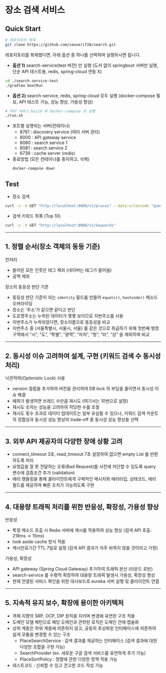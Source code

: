 # 장소 검색 서비스

## Quick Start

```bash
# 레포지토리 복제
git clone https://github.com/sanserif28/search.git
```

레포지토리를 복제했다면, 아래 옵션 중 하나를 선택하여 실행하시면 됩니다.

- **옵션 1)** search-service(test 버전) 만 실행 (도커 없이 springboot 서버만 실행, 단순 API 테스트용, redis, spring-cloud 연동 X)

```bash
cd ./search-service-test
./gradlew bootRun
```

- **옵션 2)** search-service, redis, spring-cloud 모두 실행 (docker-compose 필요, API 테스트 가능, 성능 향상, 가용성 향상)

```bash
# 여러 서비스 build 후 docker-compose 로 실행
./run.sh
```

- 포트별 실행되는 서버(컨테이너)
  - 8761 : discovery service (여러 서버 관리)
  - 8000 : API gateway service
  - 8080 : search service 1
  - 8081 : search service 2
  - 6739 : cache server (redis)
- 종료방법 (모든 컨테이너를 중지하고, 삭제)
  ```bash
  docker-compose down
  ```

## Test

- 장소 검색

```bash
curl -v -X GET "http://localhost:8080/v1/places" --data-urlencode "query=파스타"
```

- 검색 키워드 목록 (Top 10)

```bash
curl -v -X GET "http://localhost:8080/v1/keywords"
```

---

## 1. 정렬 순서(장소 객체의 동등 기준)

전처리

- 들어온 모든 인풋은 태그 제외 (네이버는 태그가 들어옴)
- 공백 제외

장소의 동등성 판단 기준

- 동등성 판단 기준이 되는 `identity` 필드를 만들어 `equals()`, `hashcode()` 메소드 오버라이딩
- 장소는 ‘주소’가 같으면 같다고 판단
- 도로명주소는 누락된 데이터가 몇몇 보이므로 지번주소를 사용
- 지번주소가 누락되었다면, 장소이름으로 동등성을 비교
- 지번주소 중 (서울특별시, 서울시, 서울) 를 같은 것으로 취급하기 위해 첫번째 행정구역에서 “시”, “도”, “특별”, “광역”, “자치”, “청”, “라”, “상” 을 제외하여 비교

---

## 2. 동시성 이슈 고려하여 설계, 구현 (키워드 검색 수 동시성 처리)

낙관적락(Optimistic Lock) 사용

- version 컬럼을 추가하여 버전을 관리하여 DB lock 의 부담을 줄이면서 동시성 이슈 해결
- 예외가 발생하면 쓰레드 수만큼 재시도 (여기서는 10번으로 설정)
- 재시도 숫자는 성능을 고려하여 적당한 수를 조절
- 재시도 횟수 초과로 데이터 업데이트는 일부 유실될 수 있으나, 키워드 검색 카운트의 정합성과 동시성 성능 향상의 trade-off 중 동시성 성능 향상을 선택

---

## 3. 외부 API 제공자의 다양한 장애 상황 고려

- connect_timeout 3초, read_timeout 7초 설정하여 없으면 empty List 를 반환하도록 처리
- 요청값을 잘 못 전달하는 오류(Bad Request)를 사전에 차단할 수 있도록 query 변수에 검증조건 추가 (validation)
- 에러 핸들링을 통해 클라이언트에게 구체적인 메시지와 에러타입, 상태코드, 에러 필드를 제공하여 빠른 조치가 가능하도록 구현

---

## 4. 대용량 트래픽 처리를 위한 반응성, 확장성, 가용성 향상

반응성

- 특정 메소드 호출 시 Redis 서버에 캐시를 적용하여 성능 향상 (검색 API 호출: 219ms → 15ms)
- look aside cache 방식 적용
- 캐시만료기간 TTL 7일로 설정 (검색 API 결과가 자주 바뀌지 않을 것이라고 가정)

가용성, 확장성

- API gateway (Spring Cloud Gateway) 추가하여 트래픽 분산 (라운드 로빈)
- search-service 를 수평적 확장하여 대용량 트래픽 발생시 가용성, 확장성 향상
- 현재 연결된 서비스 확인을 위한 대시보드로 eureka 서버 실행 및 클라이언트 연결

---

## 5. 지속적 유지 보수, 확장에 용이한 아키텍처

- 객체 지향의 SRP, OCP, DIP 원칙을 지키며 변경에 유연한 구조 적용
- 도메인 모델 패턴으로 해당 도메인과 관련된 로직은 도메인 안에 캡슐화
- 상위 계층은 하위 계층에 의존하지 않고, 공동의 추상화된 인터페이스에 의존하여 쉽게 모듈을 변경할 수 있는 구조
  - PlaceSearchService : 검색 결과를 제공하는 인터페이스 (검색 결과에 대한 다양한 조합을 구현 가능)
  - SearchProvider (ex. 새로운 구글 검색 서비스를 유연하게 추가 가능)
  - PlaceSortPolicy : 정렬에 관한 다양한 정책 적용 가능
- 테스트코드 : 신뢰할 수 있고 견고한 코드 작성 가능
